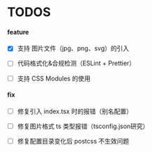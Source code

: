 # TODOS

#### feature

- [x] 支持 图片文件（jpg、png、svg）的引入

- [ ] 代码格式化&合规检测（ESLint + Prettier）

- [ ] 支持 CSS Modules 的使用

#### fix

- [ ] 修复引入 index.tsx 时的报错（别名配置）

- [ ] 修复图片格式 ts 类型报错（tsconfig.json研究）

- [ ] 修复配置目录变化后 postcss 不生效问题
